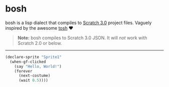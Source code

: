 # bosh
bosh is a lisp dialect that compiles to [Scratch 3.0](https://github.com/LLK/scratch-gui) project files. Vaguely inspired by the awesome [tosh](https://github.com/tjvr/tosh) :heart:

> **Note:** bosh compiles to Scratch 3.0 JSON. It will _not_ work with Scratch 2.0 or below.

---

```scheme
(declare-sprite "Sprite1"
  (when-gf-clicked
    (say "Hello, World!")
    (forever
      (next-costume)
      (wait 0.5))))
```
